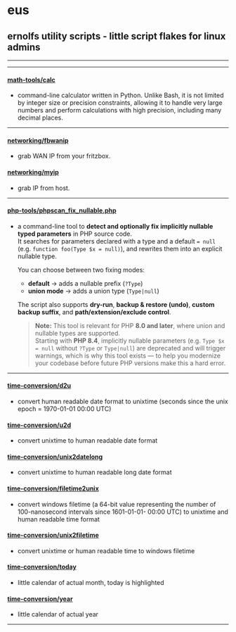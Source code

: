 # eus
## ernolfs utility scripts - little script flakes for linux admins

---
---

#### [**math-tools/calc**](/math-tools)
  - command-line calculator written in Python. Unlike Bash, it is not limited by integer size or precision constraints, allowing it to handle very large numbers and perform calculations with high precision, including many decimal places.

---

#### [**networking/fbwanip**](/networking/fbwanip)
  - grab WAN IP from your fritzbox.
#### [**networking/myip**](/networking/myip)
  - grab IP from host.

---

#### [**php-tools/phpscan_fix_nullable.php**](/php-tools#readme)

  - a command-line tool to **detect and optionally fix implicitly nullable typed parameters** in PHP source code.  
It searches for parameters declared with a type and a default `= null` (e.g. `function foo(Type $x = null)`), and rewrites them into an explicit nullable type.  

    You can choose between two fixing modes:  
    - **default** → adds a nullable prefix (`?Type`)  
    - **union mode** → adds a union type (`Type|null`)  

    The script also supports **dry-run**, **backup & restore (undo)**, **custom backup suffix**, and **path/extension/exclude control**.  

    > **Note:** This tool is relevant for PHP **8.0 and later**, where union and nullable types are supported.  
    > Starting with **PHP 8.4**, implicitly nullable parameters (e.g. `Type $x = null` without `?Type` or `Type|null`) are deprecated and will trigger warnings, which is why this tool exists — to help you modernize your codebase before future PHP versions make this a hard error.

---

#### [**time-conversion/d2u**](/time-conversion/d2u)
  - convert human readable date format to unixtime (seconds since the unix epoch = 1970-01-01 00:00 UTC)
#### [**time-conversion/u2d**](/time-conversion/u2d)
  - convert unixtime to human readable date format
#### [**time-conversion/unix2datelong**](/time-conversion/unix2datelong)
  - convert unixtime to human readable long date format
#### [**time-conversion/filetime2unix**](/time-conversion/filetime2unix)
  - convert windows filetime (a 64-bit value representing the number of 100-nanosecond intervals since 1601-01-01- 00:00 UTC) to unixtime and human readable time format
#### [**time-conversion/unix2filetime**](/time-conversion/unix2filetime)
  - convert unixtime or human readable time to windows filetime
#### [**time-conversion/today**](/time-conversion/today)
  - little calendar of actual month, today is highlighted
#### [**time-conversion/year**](/time-conversion/year)
  - little calendar of actual year

---

